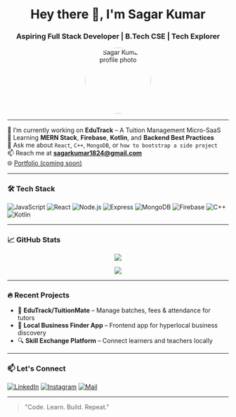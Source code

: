 <!-- GitHub Profile README for Sagar Kumar -->

<h1 align="center">Hey there 👋, I'm Sagar Kumar</h1>
<h3 align="center">Aspiring Full Stack Developer | B.Tech CSE | Tech Explorer</h3>

<p align="center">
  <img src="https://avatars.githubusercontent.com/u/110267194?v=4" width="150" alt="Sagar Kumar profile photo" style="border-radius: 50%;" />
</p>

---

🚀 I’m currently working on **EduTrack** – A Tuition Management Micro-SaaS  
🌱 Learning **MERN Stack**, **Firebase**, **Kotlin**, and **Backend Best Practices**  
💬 Ask me about `React`, `C++`, `MongoDB`, or `how to bootstrap a side project`  
📫 Reach me at **sagarkumar1824@gmail.com**  
🌐 [Portfolio (coming soon)](https://github.com/Sagarkumar1824)

---

### 🛠️ Tech Stack

![JavaScript](https://img.shields.io/badge/-JavaScript-F7DF1E?style=flat&logo=javascript&logoColor=000)
![React](https://img.shields.io/badge/-React-61DAFB?style=flat&logo=react&logoColor=000)
![Node.js](https://img.shields.io/badge/-Node.js-339933?style=flat&logo=node.js&logoColor=white)
![Express](https://img.shields.io/badge/-Express.js-000000?style=flat&logo=express&logoColor=white)
![MongoDB](https://img.shields.io/badge/-MongoDB-47A248?style=flat&logo=mongodb&logoColor=white)
![Firebase](https://img.shields.io/badge/-Firebase-FFCA28?style=flat&logo=firebase&logoColor=black)
![C++](https://img.shields.io/badge/-C++-00599C?style=flat&logo=c%2B%2B&logoColor=white)
![Kotlin](https://img.shields.io/badge/-Kotlin-0095D5?style=flat&logo=kotlin&logoColor=white)

---

### 📈 GitHub Stats

<p align="center">
  <img src="https://github-readme-streak-stats.herokuapp.com?user=Sagarkumar1824&theme=tokyonight&hide_border=true" />
</p>

<p align="center">
  <img src="https://github-readme-stats.vercel.app/api?username=Sagarkumar1824&show_icons=true&theme=tokyonight&hide_border=true" />
</p>

---

### 🔥 Recent Projects

- 🧠 **EduTrack/TuitionMate** – Manage batches, fees & attendance for tutors  
- 🏡 **Local Business Finder App** – Frontend app for hyperlocal business discovery  
- 🔍 **Skill Exchange Platform** – Connect learners and teachers locally  

---

### 📫 Let's Connect

[![LinkedIn](https://img.shields.io/badge/-LinkedIn-0A66C2?style=flat&logo=linkedin&logoColor=white)](https://linkedin.com/in/yourusername)
[![Instagram](https://img.shields.io/badge/-Instagram-E4405F?style=flat&logo=instagram&logoColor=white)](https://instagram.com/yourusername)
[![Mail](https://img.shields.io/badge/-Gmail-D14836?style=flat&logo=gmail&logoColor=white)](mailto:sagarkumar1824@gmail.com)

---

> "Code. Learn. Build. Repeat."

